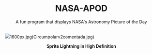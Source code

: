 <div align="center">
  <h1>
    NASA-APOD
  </h1>
</div>
  
<div align="center">
  A fun program that displays NASA's Astronomy Picture of the Day
</div>

<br>

![](https://apod.nasa.gov/apod/image/2310/HiResSprites_Escurat_3000.jpg)1600px.jpg)Circumpolarv2comentada.jpg)

<p align = "center">
  <b>Sprite Lightning in High Definition</b>
</p>
